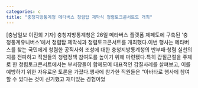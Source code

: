 ```yaml
---
categories: c
title: "충청지방통계청 메타버스 청렴탑 제막식 청렴토크콘서트도 개최"
---
```

[충남일보 이진희 기자] 충청지방통계청은 26일 메타버스 플랫폼 제페토에 구축된 ‘충청통계유니버스’에서 청렴탑 제막식과 청렴토크콘서트를 개최했다.이번 행사는 메타버스를 찾는 국민에게 청렴한 공직사회 조성에 대한 충청지방통계청의 반부패·청렴 실천의지를 전파하고 직원들의 청렴정책 참여도를 높이기 위해 마련됐다.특히 갑질근절을 주제로 한 청렴토크콘서트에서는 부서장들이 함께모여 대표적인 갑질사례를 살펴보고, 이를 예방하기 위한 자유로운 토론을 가졌다.행사에 참가한 직원들은 “아바타로 행사에 참여할 수 있다는 것이 신기했고 재미있는 경험이었